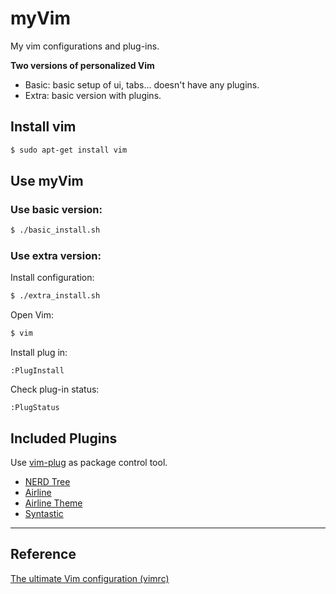 # myVim
My vim configurations and plug-ins. 

**Two versions of personalized Vim**
+ Basic: basic setup of ui, tabs... doesn't have any plugins.
+ Extra: basic version with plugins.

## Install vim
``` bash
$ sudo apt-get install vim
```
## Use myVim
### Use basic version:
``` bash
$ ./basic_install.sh
```
### Use extra version:  
Install configuration:  
``` bash
$ ./extra_install.sh
```  
Open Vim:  
``` bash
$ vim
```  
Install plug in:  
``` 
:PlugInstall
```
Check plug-in status:  
```
:PlugStatus
```

## Included Plugins
Use [vim-plug](https://github.com/junegunn/vim-plug) as package control tool.
+ [NERD Tree](https://github.com/preservim/nerdtree)
+ [Airline](https://github.com/vim-airline/vim-airline)
+ [Airline Theme](https://github.com/vim-airline/vim-airline-themes)
+ [Syntastic](https://github.com/vim-syntastic/syntastic#installpathogen)

***
## Reference
[The ultimate Vim configuration (vimrc)](https://github.com/amix/vimrc)
